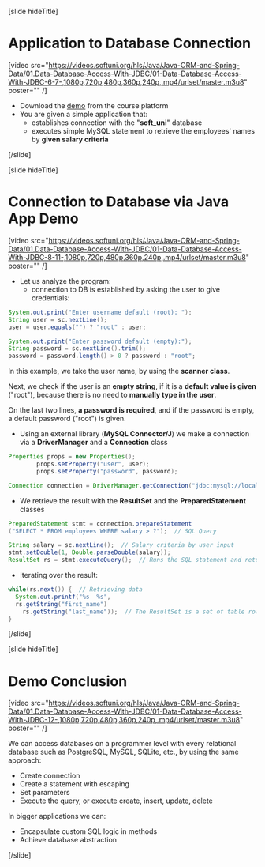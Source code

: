 [slide hideTitle]

# Application to Database Connection

[video src="https://videos.softuni.org/hls/Java/Java-ORM-and-Spring-Data/01.Data-Database-Access-With-JDBC/01-Data-Database-Access-With-JDBC-6-7-,1080p,720p,480p,360p,240p,.mp4/urlset/master.m3u8" poster="" /]

- Download the [demo](https://videos.softuni.org/Java/Java-Spring-Advanced/db-access-with-jdbc-lab-demo-part-1-solution-.zip) from the course platform
- You are given a simple application that:
  - establishes connection with the "**soft_uni**" database
  - executes simple MySQL statement to retrieve the employees' names by **given salary criteria**

[/slide]

[slide hideTitle]

# Connection to Database via Java App Demo

[video src="https://videos.softuni.org/hls/Java/Java-ORM-and-Spring-Data/01.Data-Database-Access-With-JDBC/01-Data-Database-Access-With-JDBC-8-11-,1080p,720p,480p,360p,240p,.mp4/urlset/master.m3u8" poster="" /]

- Let us analyze the program:
  - connection to DB is established by asking the user to give credentials:

```Java
System.out.print("Enter username default (root): ");
String user = sc.nextLine();
user = user.equals("") ? "root" : user;

System.out.print("Enter password default (empty):");
String password = sc.nextLine().trim();
password = password.length() > 0 ? password : "root";
```
In this example, we take the user name, by using the **scanner class**.

Next, we check if the user is an **empty string**, if it is a **default value is given** ("root"), because there is no need to **manually type in the user**.

On the last two lines, **a password is required**, and if the password is empty, a default password ("root") is given.

- Using an external library (**MySQL Connector/J**) we make a connection via a **DriverManager** and a **Connection** class

```Java
Properties props = new Properties();
        props.setProperty("user", user);
        props.setProperty("password", password);

Connection connection = DriverManager.getConnection("jdbc:mysql://localhost:3306/soft_uni", props);
```

- We retrieve the result with the **ResultSet** and the **PreparedStatement** classes

```Java
PreparedStatement stmt = connection.prepareStatement
("SELECT * FROM employees WHERE salary > ?");  // SQL Query

String salary = sc.nextLine();  // Salary criteria by user input
stmt.setDouble(1, Double.parseDouble(salary));
ResultSet rs = stmt.executeQuery();  // Runs the SQL statement and returns retrieved result
```

- Iterating over the result:

```Java
while(rs.next()) {  // Retrieving data
  System.out.printf("%s  %s",
  rs.getString("first_name")
    rs.getString("last_name"));  // The ResultSet is a set of table rows
}
```

[/slide]

[slide hideTitle]

# Demo Conclusion

[video src="https://videos.softuni.org/hls/Java/Java-ORM-and-Spring-Data/01.Data-Database-Access-With-JDBC/01-Data-Database-Access-With-JDBC-12-,1080p,720p,480p,360p,240p,.mp4/urlset/master.m3u8" poster="" /]

We can access databases on a programmer level with every relational database such as PostgreSQL, MySQL, SQLite, etc., by using the same approach:
- Create connection
- Create a statement with escaping
- Set parameters
- Execute the query, or execute create, insert, update, delete

In bigger applications we can:
- Encapsulate custom SQL logic in methods
- Achieve database abstraction

[/slide]